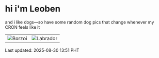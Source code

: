 # hi i'm Leoben

and i like dogs—so have some random dog pics that change whenever my CRON feels like it

|  |  |
|--------|----------|
| ![Borzoi](https://random-dog-vercel.vercel.app/api/random-borzoi?v=1756533091) | ![Labrador](https://random-dog-vercel.vercel.app/api/random-labrador?v=1756533091) |

Last updated: 2025-08-30 13:51 PHT
